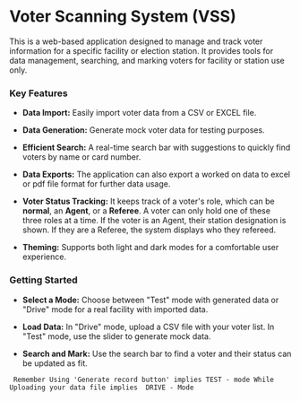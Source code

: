 # Voter Scanning System (VSS)

This is a web-based application designed to manage and track voter information for a specific facility or election station. It provides tools for data management, searching, and marking voters for facility or station use only.

### Key Features

- **Data Import:** Easily import voter data from a CSV or EXCEL file.

- **Data Generation:** Generate mock voter data for testing purposes.

- **Efficient Search:** A real-time search bar with suggestions to quickly find voters by name or card number.

- **Data Exports:** The application can also export a worked on data to excel or pdf file format for further data usage.

- **Voter Status Tracking:** It keeps track of a voter's role, which can be **normal**, an **Agent**, or a **Referee**. A voter can only hold one of these three roles at a time. If the voter is an Agent, their station designation is shown. If they are a Referee, the system displays who they refereed.

- **Theming:** Supports both light and dark modes for a comfortable user experience.

### Getting Started

- **Select a Mode:** Choose between "Test" mode with generated data or "Drive" mode for a real facility with imported data.

- **Load Data:** In "Drive" mode, upload a CSV file with your voter list. In "Test" mode, use the slider to generate mock data.

- **Search and Mark:** Use the search bar to find a voter and their status can be updated as fit.

` Remember Using 'Generate record button' implies TEST - mode While Uploading your data file implies  DRIVE - Mode`
